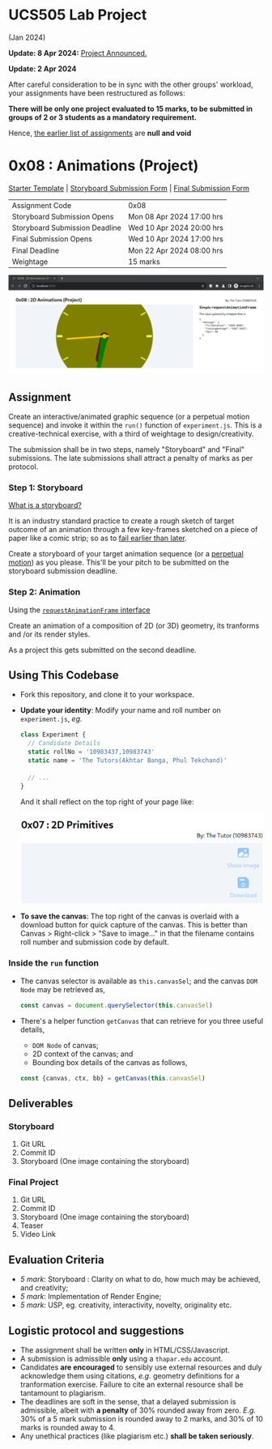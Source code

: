 # UCS505 Lab Project
(Jan 2024)

**Update: 8 Apr 2024:** [Project Announced.](#0x08--animations-project)

**Update: 2 Apr 2024**

After careful consideration to be in sync with the
other groups' workload, your assignments have been
restructured as follows:

**There will be only one project evaluated to 15 marks,
to be submitted in groups of 2 or 3 students as a
mandatory requirement.**

Hence, [the earlier list of
assignments](./README.orig.md) are **null and void**


# 0x08 : Animations (Project) #

[Starter
Template](https://github.com/tiet-ucs505/0x08-2d-animation-project)
| [Storyboard Submission Form](https://docs.google.com/forms/d/e/1FAIpQLSed6kxNCwgWZhej7wNamH5KpcSx03WXtDFQN0u1yLY7AaQ5sQ/viewform?usp=pp_url&entry.1189318782=3CO6&entry.294246879=109538745%3A%20Title%20Cased%20Name%0A109538457%3A%20Another%20Name%0A109538547%3A%20One%20More%20Name&entry.117129202=The+Punjab+Kings&entry.1197422271=https://github.com/pbks0000/0x08) | [Final Submission Form](https://docs.google.com/forms/d/e/1FAIpQLSfqPOC6JAZbnGd6d7kflzy94OFvDiBj654cON969e5US9b0zg/viewform?usp=pp_url&entry.1189318782=3CO6&entry.294246879=109538745%3A%20Title%20Cased%20Name%0A109538457%3A%20Another%20Name%0A109538547%3A%20One%20More%20Name&entry.117129202=The+Punjab+Kings&entry.1197422271=https://github.com/pbks0000/0x08)

|                                |                           |
|--------------------------------|---------------------------|
| Assignment Code                | 0x08                      |
| Storyboard Submission Opens    | Mon 08 Apr 2024 17:00 hrs |
| Storyboard Submission Deadline | Wed 10 Apr 2024 20:00 hrs |
| Final Submission Opens         | Wed 10 Apr 2024 17:00 hrs |
| Final Deadline                 | Mon 22 Apr 2024 08:00 hrs |
| Weightage                      | 15 marks                  |

![](./assets/0x08.png)

## Assignment ##

Create an interactive/animated graphic sequence (or a
perpetual motion sequence) and invoke it within the
`run()` function of `experiment.js`.  This is a
creative-technical exercise, with a third of weightage
to design/creativity.

The submission shall be in two steps, namely
"Storyboard" and "Final" submissions.  The late
submissions shall attract a penalty of marks as per
protocol.

### Step 1: Storyboard ###

[What is a
storyboard?](https://www.google.com/search?hl=en&q=what%20is%20storyboarding#ip=1)

It is an industry standard practice to create a rough
sketch of target outcome of an animation through a few
key-frames sketched on a piece of paper like a comic
strip; so as to [fail earlier than
later](https://hbr.org/2011/04/failing-by-design).

Create a storyboard of your target animation sequence
(or a [perpetual
motion](https://www.google.com/search?q=perpetual+motion))
as you please.  This'll be your pitch to be submitted
on the storyboard submission deadline.

### Step 2: Animation ###

Using the [`requestAnimationFrame`
interface](https://developer.mozilla.org/en-US/docs/Web/API/window/requestAnimationFrame) 

Create an animation of a composition of 2D (or 3D)
geometry, its tranforms and /or its render styles.

As a project this gets submitted on the second
deadline.

## Using This Codebase ##

+ Fork this repository, and clone it to your workspace.
+ **Update your identity**: Modify your name and
  roll number on `experiment.js`, *eg.*

  ```javascript
  class Experiment {
    // Candidate Details
    static rollNo = '10983437,10983743'
    static name = 'The Tutors(Akhtar Banga, Phul Tekchand)'

    // ...
  }
  ```
  And it shall reflect on the top right of your page
  like:
  
  ![](./assets/name-roll-example.png)
+ **To save the canvas**: The top right of the canvas
  is overlaid with a download button for quick capture
  of the canvas.  This is better than Canvas >
  Right-click > "Save to image..." in that the filename
  contains roll number and submission code by default.

### Inside the `run` function ###

+ The canvas selector is available as `this.canvasSel`;
  and the canvas `DOM Node` may be retrieved as,
  
  ```javascript
  const canvas = document.querySelector(this.canvasSel)
  ```
+ There's a helper function `getCanvas` that can
  retrieve for you three useful details,
  + `DOM Node` of canvas;
  + 2D context of the canvas; and 
  + Bounding box details of the canvas as follows,
  
  ```javascript
  const {canvas, ctx, bb} = getCanvas(this.canvasSel)
  ```

## Deliverables ##

### Storyboard ###

1. Git URL
2. Commit ID
3. Storyboard (One image containing the storyboard)

### Final Project ###

1. Git URL
2. Commit ID
3. Storyboard (One image containing the storyboard)
3. Teaser
4. Video Link

## Evaluation Criteria ##

+ *5 mark*: Storyboard : Clarity on what to do, how
  much may be achieved, and creativity;
+ *5 mark*: Implementation of Render Engine;
+ *5 mark*: USP, eg. creativity, interactivity,
  novelty, originality etc.

## Logistic protocol and suggestions ##
+ The assignment shall be written **only** in
  HTML/CSS/Javascript.
+ A submission is admissible **only** using a
  `thapar.edu` account.
+ Candidates **are encouraged** to sensibly use
  external resources and duly acknowledge them using
  citations, *e.g.*  geometry definitions for a
  tranformation exercise.  Failure to cite an external
  resource shall be tantamount to plagiarism.
+ The deadlines are soft in the sense, that a delayed
  submission is admissible, albeit with **a penalty**
  of 30% rounded away from zero. *E.g.* 30% of a 5 mark
  submission is rounded away to 2 marks, and 30% of 10
  marks is rounded away to 4.
+ Any unethical practices (like plagiarism etc.)
  **shall be taken seriously**.
